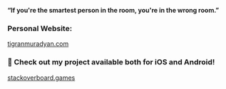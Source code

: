 **“If you're the smartest person in the room, you're in the wrong room.”**

### Personal Website:

[tigranmuradyan.com](https://tigranmuradyan.com)

### 🚀 Check out my project available both for iOS and Android!

[stackoverboard.games](https://stackoverboard.games)
